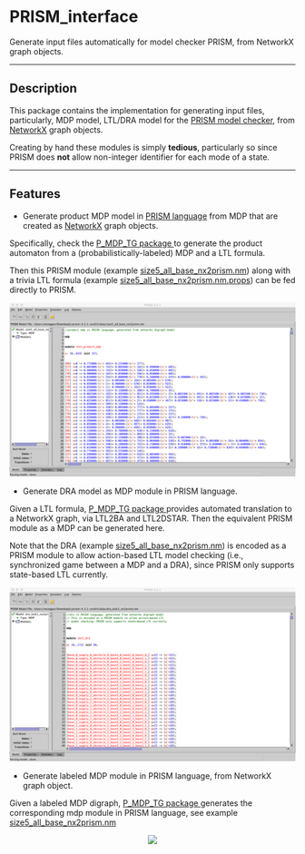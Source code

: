 PRISM_interface
========

Generate input files automatically for model checker PRISM, from NetworkX graph objects.

-----
Description
-----
This package contains the implementation for generating input files, particularly, MDP model, LTL/DRA model for the [PRISM model checker](http://www.prismmodelchecker.org), from [NetworkX](https://networkx.github.io) graph objects.

Creating by hand these modules is simply **tedious**, particularly so since PRISM does **not** allow non-integer identifier for each mode of a state. 




-----
Features
-----
* Generate product MDP model in [PRISM language](http://www.prismmodelchecker.org/manual/ThePRISMLanguage/Example1) from MDP that are created as [NetworkX](https://networkx.github.io) graph objects.

 Specifically, check the [P_MDP_TG package ](https://github.com/MengGuo/P_MDP_TG/tree/master/pickle_for_prism) to generate the product automaton from a (probabilistically-labeled) MDP and a LTL formula.

 Then this PRISM module (example [size5_all_base_nx2prism.nm](https://github.com/MengGuo/PRISM_interface/blob/master/data/size5_all_base_nx2prism.nm)) along with a trivia LTL formula (example [size5_all_base_nx2prism.nm.props](https://github.com/MengGuo/PRISM_interface/blob/master/data/size5_all_base_nx2prism.nm.props)) can be fed directly to PRISM.

<p align="center">  
  <img src="https://github.com/MengGuo/PRISM_interface/blob/master/data/prism_prod_mdp.png" width="700"/>
</p>

* Generate DRA model as MDP module in PRISM language.

 Given a LTL formula, [P_MDP_TG package ](https://github.com/MengGuo/P_MDP_TG) provides automated translation to a NetworkX graph, via LTL2BA and LTL2DSTAR. Then the equivalent PRISM module as a MDP can be generated here.

 Note that the DRA (example [size5_all_base_nx2prism.nm](https://github.com/MengGuo/PRISM_interface/blob/master/data/dra_all_base_nx2prism.nm)) is encoded as a PRISM module to allow action-based LTL model checking (i.e., synchronized game between a MDP and a DRA), since PRISM only supports state-based LTL currently. 


<p align="center">  
  <img src="https://github.com/MengGuo/PRISM_interface/blob/master/data/prism_dra.png" width="700"/>
</p>

* Generate labeled MDP module in PRISM language, from NetworkX graph object.

 Given a labeled MDP digraph, [P_MDP_TG package ](https://github.com/MengGuo/P_MDP_TG/tree/master/pickle_for_prism) generates the corresponding mdp module in PRISM language, see example [size5_all_base_nx2prism.nm](https://github.com/MengGuo/PRISM_interface/blob/master/data/size5_motion_mdp_nx2prism.nm)

<p align="center">  
  <img src="https://github.com/MengGuo/PRISM_interface/blob/master/data/pris_mdp.png" width="700"/>
</p>